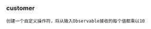 ### customer

`创建一个自定义操作符，将从输入Observable接收的每个值都乘以10`

<code src="../code/operators/customer.tsx"></code>
